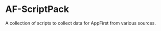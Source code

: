 AF-ScriptPack
=============

A collection of scripts to collect data for AppFirst from various sources.
